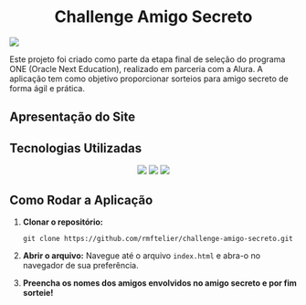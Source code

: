 <h1 align="center">Challenge Amigo Secreto</h1>

![](/assets/pagina-inicial.png)

Este projeto foi criado como parte da etapa final de seleção do programa ONE (Oracle Next Education), realizado em parceria com a Alura. A aplicação tem como objetivo proporcionar sorteios para amigo secreto de forma ágil e prática.

<h2> Apresentação do Site</h2>



<h2>Tecnologias Utilizadas</h2>
<p align="center">
  <a href=""><img src="https://img.shields.io/badge/HTML5-E34F26?style=for-the-badge&logo=html5&logoColor=white"></a>
    <a href=""><img src="https://img.shields.io/badge/CSS3-1572B6?style=for-the-badge&logo=css3&logoColor=white"></a>
  <a href=""><img src="https://img.shields.io/badge/JavaScript-323330?style=for-the-badge&logo=javascript&logoColor=F7DF1E"></a>
</p>

<h2>Como Rodar a Aplicação</h2>

1. **Clonar o repositório:** 

    ```
    git clone https://github.com/rmftelier/challenge-amigo-secreto.git
    ```

2. **Abrir o arquivo:** Navegue até o arquivo `index.html` e abra-o no navegador de sua preferência.

3. **Preencha os nomes dos amigos envolvidos no amigo secreto e por fim sorteie!**



